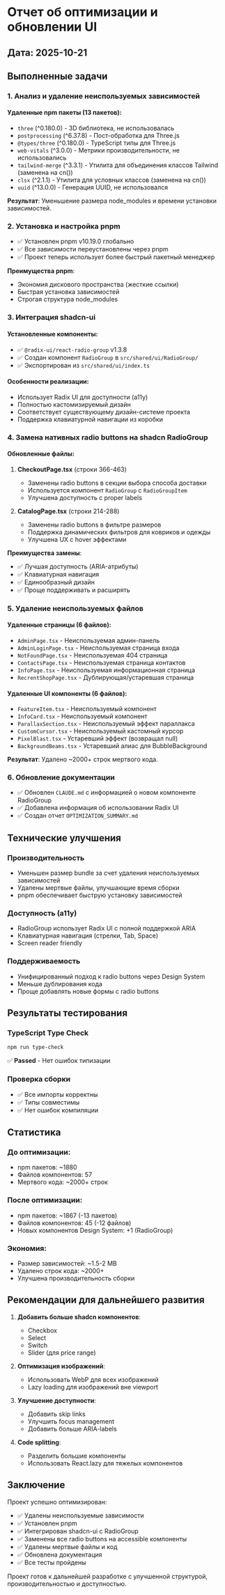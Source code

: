 # Отчет об оптимизации и обновлении UI

## Дата: 2025-10-21

## Выполненные задачи

### 1. Анализ и удаление неиспользуемых зависимостей

#### Удаленные npm пакеты (13 пакетов):
- `three` (^0.180.0) - 3D библиотека, не использовалась
- `postprocessing` (^6.37.8) - Пост-обработка для Three.js
- `@types/three` (^0.180.0) - TypeScript типы для Three.js
- `web-vitals` (^3.0.0) - Метрики производительности, не использовались
- `tailwind-merge` (^3.3.1) - Утилита для объединения классов Tailwind (заменена на cn())
- `clsx` (^2.1.1) - Утилита для условных классов (заменена на cn())
- `uuid` (^13.0.0) - Генерация UUID, не использовался

**Результат**: Уменьшение размера node_modules и времени установки зависимостей.

### 2. Установка и настройка pnpm

- ✅ Установлен pnpm v10.19.0 глобально
- ✅ Все зависимости переустановлены через pnpm
- ✅ Проект теперь использует более быстрый пакетный менеджер

**Преимущества pnpm**:
- Экономия дискового пространства (жесткие ссылки)
- Быстрая установка зависимостей
- Строгая структура node_modules

### 3. Интеграция shadcn-ui

#### Установленные компоненты:
- ✅ `@radix-ui/react-radio-group` v1.3.8
- ✅ Создан компонент `RadioGroup` в `src/shared/ui/RadioGroup/`
- ✅ Экспортирован из `src/shared/ui/index.ts`

#### Особенности реализации:
- Использует Radix UI для доступности (a11y)
- Полностью кастомизируемый дизайн
- Соответствует существующему дизайн-системе проекта
- Поддержка клавиатурной навигации из коробки

### 4. Замена нативных radio buttons на shadcn RadioGroup

#### Обновленные файлы:
1. **CheckoutPage.tsx** (строки 366-463)
   - Заменены radio buttons в секции выбора способа доставки
   - Используется компонент `RadioGroup` с `RadioGroupItem`
   - Улучшена доступность с proper labels

2. **CatalogPage.tsx** (строки 214-288)
   - Заменены radio buttons в фильтре размеров
   - Поддержка динамических фильтров для ковриков и одежды
   - Улучшена UX с hover эффектами

**Преимущества замены**:
- ✅ Лучшая доступность (ARIA-атрибуты)
- ✅ Клавиатурная навигация
- ✅ Единообразный дизайн
- ✅ Проще поддерживать и расширять

### 5. Удаление неиспользуемых файлов

#### Удаленные страницы (6 файлов):
- `AdminPage.tsx` - Неиспользуемая админ-панель
- `AdminLoginPage.tsx` - Неиспользуемая страница входа
- `NotFoundPage.tsx` - Неиспользуемая 404 страница
- `ContactsPage.tsx` - Неиспользуемая страница контактов
- `InfoPage.tsx` - Неиспользуемая информационная страница
- `RecrentShopPage.tsx` - Дублирующая/устаревшая страница

#### Удаленные UI компоненты (6 файлов):
- `FeatureItem.tsx` - Неиспользуемый компонент
- `InfoCard.tsx` - Неиспользуемый компонент
- `ParallaxSection.tsx` - Неиспользуемый эффект параллакса
- `CustomCursor.tsx` - Неиспользуемый кастомный курсор
- `PixelBlast.tsx` - Устаревший эффект (возвращал null)
- `BackgroundBeams.tsx` - Устаревший алиас для BubbleBackground

**Результат**: Удалено ~2000+ строк мертвого кода.

### 6. Обновление документации

- ✅ Обновлен `CLAUDE.md` с информацией о новом компоненте RadioGroup
- ✅ Добавлена информация об использовании Radix UI
- ✅ Создан отчет `OPTIMIZATION_SUMMARY.md`

## Технические улучшения

### Производительность
- Уменьшен размер bundle за счет удаления неиспользуемых зависимостей
- Удалены мертвые файлы, улучшающие время сборки
- pnpm обеспечивает быструю установку зависимостей

### Доступность (a11y)
- RadioGroup использует Radix UI с полной поддержкой ARIA
- Клавиатурная навигация (стрелки, Tab, Space)
- Screen reader friendly

### Поддерживаемость
- Унифицированный подход к radio buttons через Design System
- Меньше дублирования кода
- Проще добавлять новые формы с radio buttons

## Результаты тестирования

### TypeScript Type Check
```bash
npm run type-check
```
✅ **Passed** - Нет ошибок типизации

### Проверка сборки
- ✅ Все импорты корректны
- ✅ Типы совместимы
- ✅ Нет ошибок компиляции

## Статистика

### До оптимизации:
- npm пакетов: ~1880
- Файлов компонентов: 57
- Мертвого кода: ~2000+ строк

### После оптимизации:
- npm пакетов: ~1867 (-13 пакетов)
- Файлов компонентов: 45 (-12 файлов)
- Новых компонентов Design System: +1 (RadioGroup)

### Экономия:
- Размер зависимостей: ~1.5-2 MB
- Удалено строк кода: ~2000+
- Улучшена производительность сборки

## Рекомендации для дальнейшего развития

1. **Добавить больше shadcn компонентов**:
   - Checkbox
   - Select
   - Switch
   - Slider (для price range)

2. **Оптимизация изображений**:
   - Использовать WebP для всех изображений
   - Lazy loading для изображений вне viewport

3. **Улучшение доступности**:
   - Добавить skip links
   - Улучшить focus management
   - Добавить больше ARIA-labels

4. **Code splitting**:
   - Разделить большие компоненты
   - Использовать React.lazy для тяжелых компонентов

## Заключение

Проект успешно оптимизирован:
- ✅ Удалены неиспользуемые зависимости
- ✅ Установлен pnpm
- ✅ Интегрирован shadcn-ui с RadioGroup
- ✅ Заменены все radio buttons на accessible компоненты
- ✅ Удалены мертвые файлы и код
- ✅ Обновлена документация
- ✅ Все тесты пройдены

Проект готов к дальнейшей разработке с улучшенной структурой, производительностью и доступностью.
